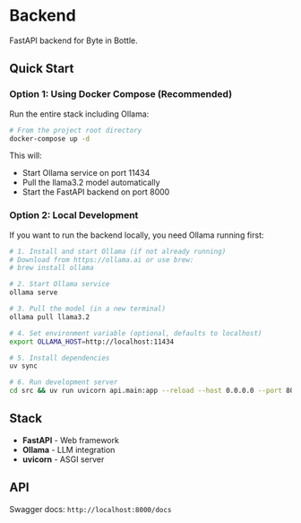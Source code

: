 # Backend

FastAPI backend for Byte in Bottle.

## Quick Start

### Option 1: Using Docker Compose (Recommended)

Run the entire stack including Ollama:

```bash
# From the project root directory
docker-compose up -d
```

This will:

- Start Ollama service on port 11434
- Pull the llama3.2 model automatically
- Start the FastAPI backend on port 8000

### Option 2: Local Development

If you want to run the backend locally, you need Ollama running first:

```bash
# 1. Install and start Ollama (if not already running)
# Download from https://ollama.ai or use brew:
# brew install ollama

# 2. Start Ollama service
ollama serve

# 3. Pull the model (in a new terminal)
ollama pull llama3.2

# 4. Set environment variable (optional, defaults to localhost)
export OLLAMA_HOST=http://localhost:11434

# 5. Install dependencies
uv sync

# 6. Run development server
cd src && uv run uvicorn api.main:app --reload --host 0.0.0.0 --port 8000
```

## Stack

- **FastAPI** - Web framework
- **Ollama** - LLM integration
- **uvicorn** - ASGI server

## API

Swagger docs: `http://localhost:8000/docs`
